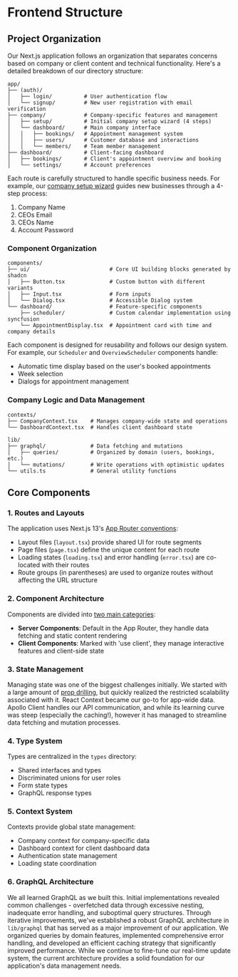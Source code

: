 # Frontend Structure

## Project Organization
Our Next.js application follows an organization that separates concerns based on company or client content and technical functionality. Here's a detailed breakdown of our directory structure:

```plaintext
app/
├── (auth)/               
│   ├── login/          # User authentication flow
│   └── signup/         # New user registration with email verification
├── company/            # Company-specific features and management
│   ├── setup/          # Initial company setup wizard (4 steps)
│   └── dashboard/      # Main company interface
│   │   ├── bookings/   # Appointment management system
│   │   ├── users/      # Customer database and interactions
│   │   └── members/    # Team member management
├── dashboard/          # Client-facing dashboard
│   ├── bookings/       # Client's appointment overview and booking
│   └── settings/       # Account preferences
```

Each route is carefully structured to handle specific business needs. For example, our [company setup wizard](https://meetmate.dev/company/setup) guides new businesses through a 4-step process:
1. Company Name
2. CEOs Email
3. CEOs Name
4. Account Password

### Component Organization
```plaintext
components/
├── ui/                         # Core UI building blocks generated by shadcn
│   ├── Button.tsx              # Custom button with different variants
│   ├── Input.tsx               # Form inputs
│   └── Dialog.tsx              # Accessible Dialog system
└── dashboard/                  # Feature-specific components
    ├── scheduler/              # Custom calendar implementation using syncfusion
    └── AppointmentDisplay.tsx  # Appointment card with time and company details
```

Each component is designed for reusability and follows our design system. For example, our `Scheduler` and `OverviewScheduler` components handle:
- Automatic time display based on the user's booked appointments
- Week selection
- Dialogs for appointment management

### Company Logic and Data Management
```plaintext
contexts/
├── CompanyContext.tsx    # Manages company-wide state and operations
└── DashboardContext.tsx  # Handles client dashboard state

lib/
├── graphql/              # Data fetching and mutations
│   ├── queries/          # Organized by domain (users, bookings, etc.)
│   └── mutations/        # Write operations with optimistic updates
└── utils.ts              # General utility functions
```

## **Core Components**

### **1. Routes and Layouts**
The application uses Next.js 13's [App Router conventions](https://nextjs.org/docs/app/getting-started/layouts-and-pages):

- Layout files (`layout.tsx`) provide shared UI for route segments
- Page files (`page.tsx`) define the unique content for each route
- Loading states (`loading.tsx`) and error handling (`error.tsx`) are co-located with their routes
- Route groups (in parentheses) are used to organize routes without affecting the URL structure

### **2. Component Architecture**
Components are divided into [two main categories](https://nextjs.org/learn/react-foundations/server-and-client-components):

- **Server Components**: Default in the App Router, they handle data fetching and static content rendering
- **Client Components**: Marked with 'use client', they manage interactive features and client-side state

### **3. State Management**
Managing state was one of the biggest challenges initially. We started with a large amount of [prop drilling](https://www.geeksforgeeks.org/what-is-prop-drilling-and-how-to-avoid-it/), but quickly realized the restricted scalability associated with it. React Context became our go-to for app-wide data. Apollo Client handles our API communication, and while its learning curve was steep (especially the caching!), however it has managed to streamline data fetching and mutation processes.

### **4. Type System**
Types are centralized in the `types` directory:

- Shared interfaces and types
- Discriminated unions for user roles
- Form state types
- GraphQL response types

### **5. Context System**
Contexts provide global state management:

- Company context for company-specific data
- Dashboard context for client dashboard data
- Authentication state management
- Loading state coordination

### **6. GraphQL Architecture**

We all learned GraphQL as we built this. Initial implementations revealed common challenges - overfetched data through excessive nesting, inadequate error handling, and suboptimal query structures. Through iterative improvements, we've established a robust GraphQL architecture in `lib/graphql` that has served as a major improvement of our application. We organized queries by domain features, implemented comprehensive error handling, and developed an efficient caching strategy that significantly improved performance. While we continue to fine-tune our real-time update system, the current architecture provides a solid foundation for our application's data management needs.
